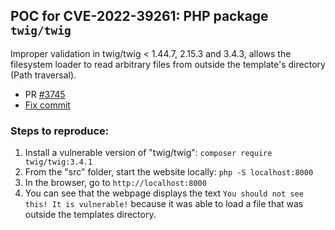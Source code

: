 ## POC for CVE-2022-39261: PHP package `twig/twig`

Improper validation in twig/twig < 1.44.7, 2.15.3 and 3.4.3, allows the filesystem loader to read arbitrary files from outside the template's directory (Path traversal).

- PR [#3745](https://github.com/twigphp/Twig/pull/3745)
- [Fix commit](https://github.com/twigphp/Twig/commit/35f3035c5deb0041da7b84daf02dea074ddc7a0b)


### Steps to reproduce:

1. Install a vulnerable version of "twig/twig": ```composer require twig/twig:3.4.1```
2. From the "src" folder, start the website locally: ```php -S localhost:8000```
3. In the browser, go to ```http://localhost:8000```
4. You can see that the webpage displays the text ```You should not see this! It is vulnerable!``` because it was able to load a file that was outside the templates directory.